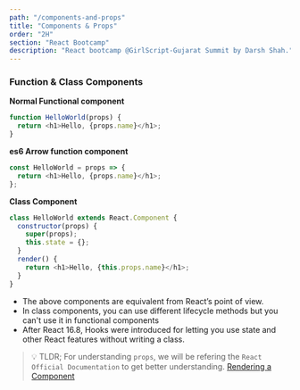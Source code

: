 ```yaml
---
path: "/components-and-props"
title: "Components & Props"
order: "2H"
section: "React Bootcamp"
description: "React bootcamp @GirlScript-Gujarat Summit by Darsh Shah."
---
```


### Function & Class Components

**Normal Functional component**

```js
function HelloWorld(props) {
  return <h1>Hello, {props.name}</h1>;
}
```

**es6 Arrow function component**

```js
const HelloWorld = props => {
  return <h1>Hello, {props.name}</h1>;
};
```

**Class Component**

```js
class HelloWorld extends React.Component {
  constructor(props) {
    super(props);
    this.state = {};
  }
  render() {
    return <h1>Hello, {this.props.name}</h1>;
  }
}
```

- The above components are equivalent from React’s point of view.
- In class components, you can use different lifecycle methods but you can't use it in functional components
- After React 16.8, Hooks were introduced for letting you use state and other React features without writing a class.

> 💡 TLDR; For understanding `props`, we will be refering the `React Official Documentation` to get better understanding. [Rendering a Component](https://reactjs.org/docs/components-and-props.html#rendering-a-component)
